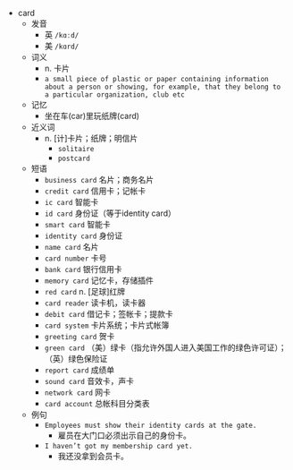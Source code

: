 - card
  - 发音
    - 英 `/kɑːd/`
    - 美 `/kɑrd/`
  - 词义
    - n. 卡片
    - `a small piece of plastic or paper containing information about a person or showing, for example, that they belong to a particular organization, club etc`
  - 记忆
    - 坐在车(car)里玩纸牌(card)
  - 近义词
    - n. [计]卡片；纸牌；明信片
      - `solitaire`
      - `postcard`
  - 短语
    - `business card` 名片；商务名片 
    - `credit card` 信用卡；记帐卡 
    - `ic card` 智能卡 
    - `id card` 身份证（等于identity card） 
    - `smart card` 智能卡 
    - `identity card` 身份证 
    - `name card` 名片 
    - `card number` 卡号 
    - `bank card` 银行信用卡 
    - `memory card` 记忆卡，存储插件 
    - `red card` n. [足球]红牌 
    - `card reader` 读卡机，读卡器 
    - `debit card` 借记卡；签帐卡；提款卡 
    - `card system` 卡片系统；卡片式帐簿 
    - `greeting card` 贺卡 
    - `green card` （美）绿卡（指允许外国人进入美国工作的绿色许可证）；（英）绿色保险证 
    - `report card` 成绩单 
    - `sound card` 音效卡，声卡 
    - `network card` 网卡 
    - `card account` 总帐科目分类表 
  - 例句
    - `Employees must show their identity cards at the gate.`
      - 雇员在大门口必须出示自己的身份卡。
    - `I haven’t got my membership card yet.`
      - 我还没拿到会员卡。

